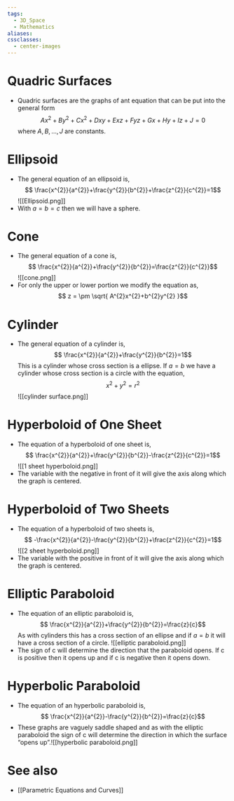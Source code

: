 ```yaml
---
tags:
  - 3D_Space
  - Mathematics
aliases: 
cssclasses:
  - center-images
---
```

# Quadric Surfaces
- Quadric surfaces are the graphs of ant equation that can be put into the general form $$
Ax^{2}+By^{2}+Cx^{2}+Dxy+Exz+Fyz+Gx+Hy+Iz+J=0$$where $A,B,\dots,J$ are constants.
# Ellipsoid  
- The general equation of an ellipsoid is,$$
\frac{x^{2}}{a^{2}}+\frac{y^{2}}{b^{2}}+\frac{z^{2}}{c^{2}}=1$$
![[Ellipsoid.png]]
- With $a=b=c$ then we will have a sphere.
# Cone 
- The general equation of a cone is,$$
\frac{x^{2}}{a^{2}}+\frac{y^{2}}{b^{2}}=\frac{z^{2}}{c^{2}}$$	![[cone.png]]
- For only the upper or lower portion we modify the equation as, $$
z = \pm \sqrt{ A^{2}x^{2}+b^{2}y^{2} }$$
# Cylinder 
- The general equation of a cylinder is,$$
\frac{x^{2}}{a^{2}}+\frac{y^{2}}{b^{2}}=1$$This is a cylinder whose cross section is a ellipse. If $a=b$ we have a cylinder whose cross section is a circle with the equation, $$
x^{2}+y^{2}=r^{2}$$![[cylinder surface.png]]
# Hyperboloid of One Sheet
- The equation of a hyperboloid of one sheet is,$$
\frac{x^{2}}{a^{2}}+\frac{y^{2}}{b^{2}}-\frac{z^{2}}{c^{2}}=1$$![[1 sheet hyperboloid.png]]
- The variable with the negative in front of it will give the axis along which the graph is centered.
# Hyperboloid of Two Sheets
- The equation of a hyperboloid of two sheets is,$$
-\frac{x^{2}}{a^{2}}-\frac{y^{2}}{b^{2}}+\frac{z^{2}}{c^{2}}=1$$![[2 sheet hyperboloid.png]]
- The variable with the positive in front of it will give the axis along which the graph is centered.
# Elliptic Paraboloid 
- The equation of an elliptic paraboloid is,$$
\frac{x^{2}}{a^{2}}+\frac{y^{2}}{b^{2}}=\frac{z}{c}$$As with cylinders this has a cross section of an ellipse and if $a=b$ it will have a cross section of a circle.
![[elliptic paraboloid.png]]
- The sign of c will determine the direction that the paraboloid opens. If c is positive then it opens up and if c is negative then it opens down.
# Hyperbolic Paraboloid
- The equation of an hyperbolic paraboloid is,$$
\frac{x^{2}}{a^{2}}-\frac{y^{2}}{b^{2}}=\frac{z}{c}$$
- These graphs are vaguely saddle shaped and as with the elliptic paraboloid the sign of c will determine the direction in which the surface “opens up”.![[hyperbolic paraboloid.png]]
# See also

- [[Parametric Equations and Curves]]
